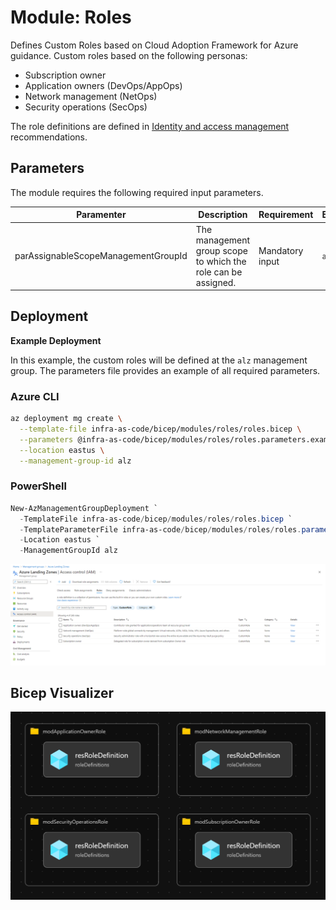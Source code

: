 # Module:  Roles

Defines Custom Roles based on Cloud Adoption Framework for Azure guidance. Custom roles based on the following personas:
  * Subscription owner
  * Application owners (DevOps/AppOps)
  * Network management (NetOps)
  * Security operations (SecOps)

The role definitions are defined in [Identity and access management](https://docs.microsoft.com/azure/cloud-adoption-framework/ready/enterprise-scale/identity-and-access-management) recommendations.

## Parameters

The module requires the following required input parameters.

 Paramenter | Description | Requirement | Example
----------- | ----------- | ----------- | -------
parAssignableScopeManagementGroupId | The management group scope to which the role can be assigned. | Mandatory input | `alz`


## Deployment

**Example Deployment**

In this example, the custom roles will be defined at the `alz` management group.  The parameters file provides an example of all required parameters.

### Azure CLI
```bash
az deployment mg create \
  --template-file infra-as-code/bicep/modules/roles/roles.bicep \
  --parameters @infra-as-code/bicep/modules/roles/roles.parameters.example.json \
  --location eastus \
  --management-group-id alz
```

### PowerShell

```powershell
New-AzManagementGroupDeployment `
  -TemplateFile infra-as-code/bicep/modules/roles/roles.bicep `
  -TemplateParameterFile infra-as-code/bicep/modules/roles/roles.parameters.example.json `
  -Location eastus `
  -ManagementGroupId alz
```

![Example Deployment Output](media/example-deployment-output.png "Example Deployment Output")

## Bicep Visualizer

![Bicep Visualizer](media/bicep-visualizer.png "Bicep Visualizer")
